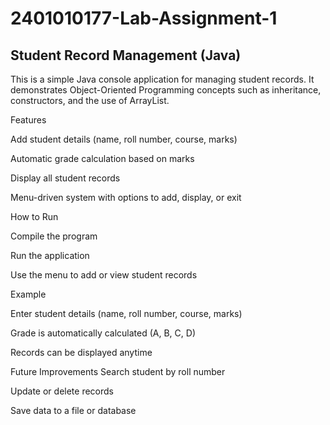 # 2401010177-Lab-Assignment-1
## Student Record Management (Java)

This is a simple Java console application for managing student records.
It demonstrates Object-Oriented Programming concepts such as inheritance, constructors, and the use of ArrayList.

Features

Add student details (name, roll number, course, marks)

Automatic grade calculation based on marks

Display all student records

Menu-driven system with options to add, display, or exit

How to Run

Compile the program

Run the application

Use the menu to add or view student records

Example

Enter student details (name, roll number, course, marks)

Grade is automatically calculated (A, B, C, D)

Records can be displayed anytime

Future Improvements
Search student by roll number

Update or delete records

Save data to a file or database
